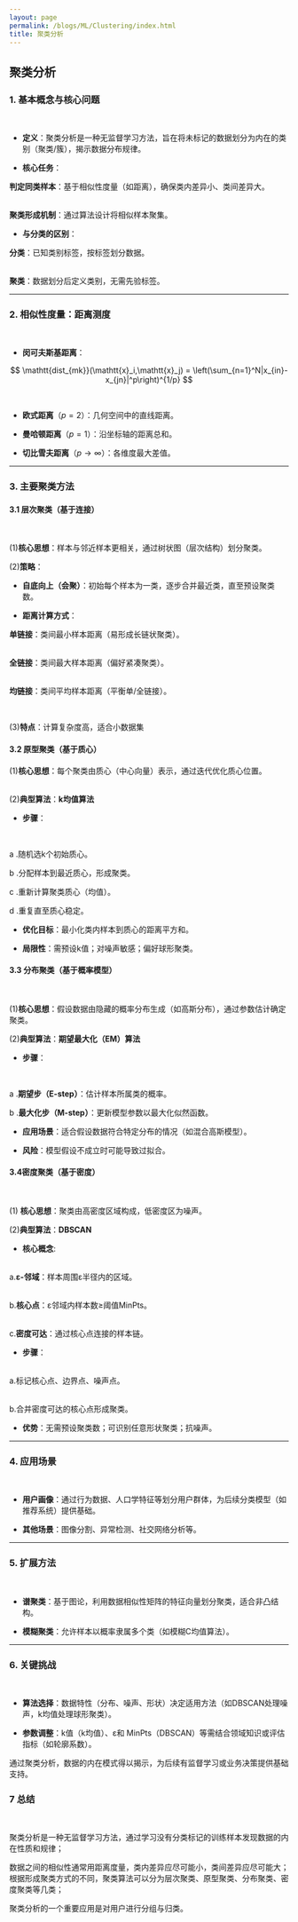 ```yaml
---
layout: page
permalink: /blogs/ML/Clustering/index.html
title: 聚类分析
---
```


## 聚类分析

### **1. 基本概念与核心问题**

<br>

- **定义**：聚类分析是一种无监督学习方法，旨在将未标记的数据划分为内在的类别（聚类/簇），揭示数据分布规律。<br>

- **核心任务**：

**判定同类样本**：基于相似性度量（如距离），确保类内差异小、类间差异大。

<br>**聚类形成机制**：通过算法设计将相似样本聚集。

- **与分类的区别**：<br>

**分类**：已知类别标签，按标签划分数据。<br>  

<br>**聚类**：数据划分后定义类别，无需先验标签。<br>  

---

### **2. 相似性度量：距离测度**

<br>

- **闵可夫斯基距离**：<br>

$$
\mathtt{dist_{mk}}(\mathtt{x}_i,\mathtt{x}_j) = \left(\sum_{n=1}^N|x_{in}-x_{jn}|^p\right)^{1/p}
$$

<br>

- **欧式距离**（$p=2$）：几何空间中的直线距离。  <br>

- **曼哈顿距离**（$p=1$）：沿坐标轴的距离总和。  <br>

- **切比雪夫距离**（$p\to ∞$）：各维度最大差值。  <br>

---

### **3. 主要聚类方法**

#### **3.1 层次聚类（基于连接）**

<br>

(1)**核心思想**：样本与邻近样本更相关，通过树状图（层次结构）划分聚类。<br>

(2)**策略**：<br>

- **自底向上（会聚）**：初始每个样本为一类，逐步合并最近类，直至预设聚类数。<br>

- **距离计算方式**：<br>

**单链接**：类间最小样本距离（易形成长链状聚类）。

<br>**全链接**：类间最大样本距离（偏好紧凑聚类）。

<br>**均链接**：类间平均样本距离（平衡单/全链接）。

<br>

(3)**特点**：计算复杂度高，适合小数据集

#### **3.2 原型聚类（基于质心）**

(1)**核心思想**：每个聚类由质心（中心向量）表示，通过迭代优化质心位置。

<br>(2)**典型算法**：**k均值算法** 

- **步骤**：  <br>

<br>

a .随机选k个初始质心。<br>

b .分配样本到最近质心，形成聚类。<br>

c .重新计算聚类质心（均值）。<br>  

d .重复直至质心稳定。<br>

- **优化目标**：最小化类内样本到质心的距离平方和。<br>

- **局限性**：需预设k值；对噪声敏感；偏好球形聚类。<br>  

#### **3.3 分布聚类（基于概率模型）**

<br>

(1)**核心思想**：假设数据由隐藏的概率分布生成（如高斯分布），通过参数估计确定聚类。<br>

(2)**典型算法**：**期望最大化（EM）算法**<br>

- **步骤**：<br>  

<br>

a .**期望步（E-step）**：估计样本所属类的概率。<br>

b .**最大化步（M-step）**：更新模型参数以最大化似然函数。<br>

- **应用场景**：适合假设数据符合特定分布的情况（如混合高斯模型）。<br>

- **风险**：模型假设不成立时可能导致过拟合。<br>

#### **3.4密度聚类（基于密度）**

<br>

(1) **核心思想**：聚类由高密度区域构成，低密度区为噪声。<br>  

(2)**典型算法**：**DBSCAN** <br>

- **核心概念**:<br>

<br>a.**ε-邻域**：样本周围ε半径内的区域。

<br>b.**核心点**：ε邻域内样本数≥阈值MinPts。

<br>c.**密度可达**：通过核心点连接的样本链。

- **步骤**：<br>

<br>a.标记核心点、边界点、噪声点。

<br>b.合并密度可达的核心点形成聚类。

- **优势**：无需预设聚类数；可识别任意形状聚类；抗噪声。<br>  

---

### **4. 应用场景**

<br>

- **用户画像**：通过行为数据、人口学特征等划分用户群体，为后续分类模型（如推荐系统）提供基础。<br>

- **其他场景**：图像分割、异常检测、社交网络分析等。<br>

---

### **5. 扩展方法**

<br>

- **谱聚类**：基于图论，利用数据相似性矩阵的特征向量划分聚类，适合非凸结构。<br>

- **模糊聚类**：允许样本以概率隶属多个类（如模糊C均值算法）。<br>

---

### **6. 关键挑战**

<br>

- **算法选择**：数据特性（分布、噪声、形状）决定适用方法（如DBSCAN处理噪声，k均值处理球形聚类）。<br>

- **参数调整**：k值（k均值）、ε和 MinPts（DBSCAN）等需结合领域知识或评估指标（如轮廓系数）。<br>

通过聚类分析，数据的内在模式得以揭示，为后续有监督学习或业务决策提供基础支持。<br>

### 7 总结

<br>

聚类分析是一种无监督学习方法，通过学习没有分类标记的训练样本发现数据的内在性质和规律；<br>

数据之间的相似性通常用距离度量，类内差异应尽可能小，类间差异应尽可能大；根据形成聚类方式的不同，聚类算法可以分为层次聚类、原型聚类、分布聚类、密度聚类等几类；<br>

聚类分析的一个重要应用是对用户进行分组与归类。<br>